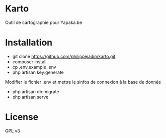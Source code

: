 # Karto
Outil de cartographie pour Yapaka.be

# Installation

- git clone https://github.com/philippejadin/karto.git
- composer install 
- cp .env.example .env
- php artisan key:generate

Modifier le fichier .env et mettre le sinfos de connexion à la base de donnée

- php artisan db:migrate
- php artisan serve 



# License
GPL v3
